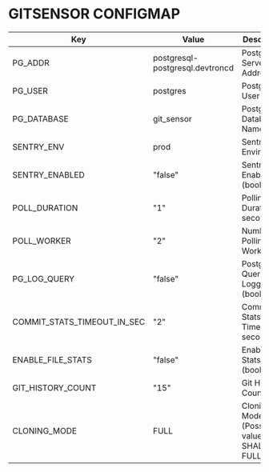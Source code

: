 # GITSENSOR CONFIGMAP

| Key                               | Value                              | Description                   |
|-----------------------------------|------------------------------------|-------------------------------|
| PG_ADDR                           | postgresql-postgresql.devtroncd   | PostgreSQL Server Address      |
| PG_USER                           | postgres                           | PostgreSQL User               |
| PG_DATABASE                       | git_sensor                          | PostgreSQL Database Name       |
| SENTRY_ENV                        | prod                           | Sentry Environment             |
| SENTRY_ENABLED                    | "false"                            | Sentry Enabled (boolean)      |
| POLL_DURATION                     | "1"                                | Polling Duration (in seconds)  |
| POLL_WORKER                       | "2"                                | Number of Polling Workers     |
| PG_LOG_QUERY                      | "false"                            | PostgreSQL Query Logging (boolean) |
| COMMIT_STATS_TIMEOUT_IN_SEC       | "2"                                | Commit Stats Timeout (in seconds) |
| ENABLE_FILE_STATS                | "false"                            | Enable File Stats (boolean)   |
| GIT_HISTORY_COUNT                 | "15"                               | Git History Count              |
| CLONING_MODE                     | FULL                               | Cloning Mode (Possible values: SHALLOW, FULL)       |
